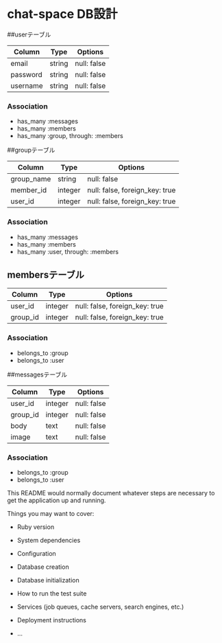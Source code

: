 # chat-space DB設計
##userテーブル

|Column|Type|Options|
|------|----|-------|
|email|string|null: false|
|password|string|null: false|
|username|string|null: false|
### Association
- has_many :messages
- has_many :members
- has_many :group, through: :members

##groupテーブル

|Column|Type|Options|
|------|----|-------|
|group_name|string|null: false|
|member_id|integer|null: false, foreign_key: true|
|user_id|integer|null: false, foreign_key: true|
### Association
- has_many :messages
- has_many :members
- has_many :user, through: :members

## membersテーブル

|Column|Type|Options|
|------|----|-------|
|user_id|integer|null: false, foreign_key: true|
|group_id|integer|null: false, foreign_key: true|
### Association
- belongs_to :group
- belongs_to :user

##messagesテーブル

|Column|Type|Options|
|------|----|-------|
|user_id|integer|null: false|
|group_id|integer|null: false|
|body|text|null: false|
|image|text|null: false|
### Association
- belongs_to :group
- belongs_to :user
















This README would normally document whatever steps are necessary to get the
application up and running.

Things you may want to cover:

* Ruby version

* System dependencies

* Configuration

* Database creation

* Database initialization

* How to run the test suite

* Services (job queues, cache servers, search engines, etc.)

* Deployment instructions

* ...
